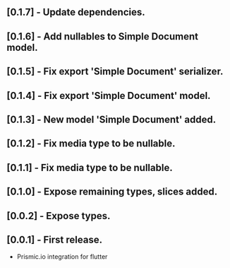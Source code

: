 ## [0.1.7] - Update dependencies.

## [0.1.6] - Add nullables to Simple Document model.

## [0.1.5] - Fix export 'Simple Document' serializer.

## [0.1.4] - Fix export 'Simple Document' model.

## [0.1.3] - New model 'Simple Document' added.

## [0.1.2] - Fix media type to be nullable.

## [0.1.1] - Fix media type to be nullable.

## [0.1.0] - Expose remaining types, slices added.

## [0.0.2] - Expose types.

## [0.0.1] - First release.

* Prismic.io integration for flutter
